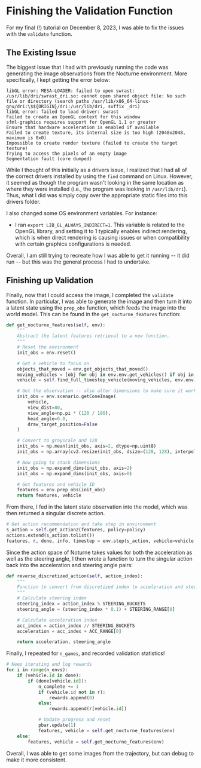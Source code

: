 # Finishing the Validation Function

For my final (!) tutorial on December 8, 2023, I was able to fix the issues with the `validate` function.

## The Existing Issue
The biggest issue that I had with previously running the code was generating the image observations from the Nocturne environment. More specifically, I kept getting the error below:

```
libGL error: MESA-LOADER: failed to open swrast: /usr/lib/dri/swrast_dri.so: cannot open shared object file: No such file or directory (search paths /usr/lib/x86_64-linux-gnu/dri:\$${ORIGIN}/dri:/usr/lib/dri, suffix _dri)
libGL error: failed to load driver: swrast
Failed to create an OpenGL context for this window
sfml-graphics requires support for OpenGL 1.1 or greater
Ensure that hardware acceleration is enabled if available
Failed to create texture, its internal size is too high (2048x2048, maximum is 0x0)
Impossible to create render texture (failed to create the target texture)
Trying to access the pixels of an empty image
Segmentation fault (core dumped)
```

While I thought of this initially as a drivers issue, I realized that I had all of the correct drivers installed by using the `find` command on Linux. However, it seemed as though the program wasn't looking in the same location as where they were installed (i.e., the program was looking in `/usr/lib/dri`). Thus, what I did was simply copy over the appropriate static files into this drivers folder.

I also changed some OS environment variables. For instance:

- I ran `export LIB_GL_ALWAYS_INDIRECT=1`. This variable is related to the OpenGL library, and setting it to 1 typically enables indirect rendering, which is when direct rendering is causing issues or when compatibility with certain graphics configurations is needed.

Overall, I am still trying to recreate how I was able to get it running -- it did run -- but this was the general process I had to undertake.

## Finishing up Validation

Finally, now that I could access the image, I completed the `validate` function. In particular, I was able to generate the image and then turn it into a latent state using the `prep_obs` function, which feeds the image into the world model. This can be found in the `get_nocturne_features` function:

```python
def get_nocturne_features(self, env):
    """
    Abstract the latent features retrieval to a new function.
    """
    # Reset the environment
    init_obs = env.reset()

    # Get a vehicle to focus on
    objects_that_moved = env.get_objects_that_moved()
    moving_vehicles = [obj for obj in env.env.get_vehicles() if obj in objects_that_moved]
    vehicle = self.find_full_timestep_vehicle(moving_vehicles, env.env)

    # Get the observation -- also alter dimensions to make sure it works
    init_obs = env.scenario.getConeImage(
        vehicle,
        view_dist=80,
        view_angle=np.pi * (120 / 180),
        head_angle=0.0,
        draw_target_position=False
    )

    # Convert to grayscale and 128
    init_obs = np.mean(init_obs, axis=2, dtype=np.uint8)
    init_obs = np.array(cv2.resize(init_obs, dsize=(128, 128), interpolation=cv2.INTER_AREA))

    # Now going to stack dimensions
    init_obs = np.expand_dims(init_obs, axis=2)
    init_obs = np.expand_dims(init_obs, axis=0)

    # Get features and vehicle ID
    features = env.prep_obs(init_obs)
    return features, vehicle
```

From there, I fed in the latent state observation into the model, which was then returned a singular discrete action.

```python
# Get action recommendation and take step in environment
s_action = self.get_action2(features, policy=policy)
actions.extend(s_action.tolist())
features, r, done, info, timestep = env.step(s_action, vehicle=vehicle, save_path=folder_name, game=n_complete)
```

Since the action space of Noturne takes values for both the acceleration as well as the steering angle, I then wrote a function to turn the singular action back into the acceleration and steering angle pairs:

```python
def reverse_discretized_action(self, action_index):
    """
    Function to convert from discretized index to acceleration and steering angle
    """
    # Calculate steering index
    steering_index = action_index % STEERING_BUCKETS
    steering_angle = (steering_index * 0.1) + STEERING_RANGE[0]

    # Calculate acceleration index
    acc_index = action_index // STEERING_BUCKETS
    acceleration = acc_index + ACC_RANGE[0]

    return acceleration, steering_angle
```

Finally, I repeated for `n_games`, and recorded validation statistics!

```python
# Keep iterating and log rewards
for i in range(n_envs):
    if (vehicle.id in done):
        if (done[vehicle.id]):
            n_complete += 1
            if (vehicle.id not in r):
                rewards.append(0)
            else:
                rewards.append(r[vehicle.id])

            # Update progress and reset
            pbar.update(1)
            features, vehicle = self.get_nocturne_features(env)
    else:
        features, vehicle = self.get_nocturne_features(env)
```

Overall, I was able to get some images from the trajectory, but can debug to make it more consistent.
